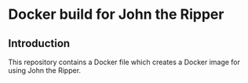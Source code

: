 # Docker build for John the Ripper

## Introduction

This repository contains a Docker file which creates a Docker image for 
using John the Ripper.